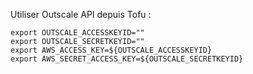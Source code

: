 Utiliser Outscale API depuis Tofu : 

```
export OUTSCALE_ACCESSKEYID=""
export OUTSCALE_SECRETKEYID=""
export AWS_ACCESS_KEY=${OUTSCALE_ACCESSKEYID}
export AWS_SECRET_ACCESS_KEY=${OUTSCALE_SECRETKEYID}
```